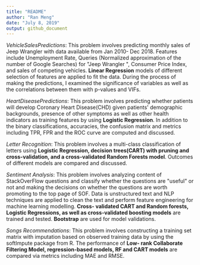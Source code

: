```yaml
---
title: "README"
author: "Ran Meng"
date: "July 8, 2019"
output: github_document
---
```


*VehicleSalesPredictions*:  This problem involves predicting monthly sales of Jeep Wrangler with data available from Jan 2010- Dec 2018. Features include Unemployment Rate, Queries (Normalized approximation of the number of Google Searches) for "Jeep Wrangler ", Consumer Price Index, and sales of competing vehicles. **Linear Regression** models of different selection of features are applied to fit the data. During the process of making the predictions, I examined the significance of variables as well as the correlations between them with p-values and VIFs. 

*HeartDiseasePredictions*: This problem involves predicting whether patients will develop Coronary Heart Disease(CHD) given patients' demographic backgrounds, presence of other symptoms as well as other health indicators as training features by using **Logistic Regression**. In addition to the binary classifications, accuracies, the confusion matrix and metrics including TPR, FPR and the ROC curve are computed and discussed. 

*Letter Recognition*: This problem involves a multi-class classification of letters using **Logistic Regression, decision trees(CART) with pruning and cross-validation, and a cross-validated Random Forests model**. Outcomes of different models are compared and discussed.

*Sentiment Analysis*: This problem involves analyzing content of StackOverFlow questions and classify whether the questions are "useful" or not and making the decisions on whether the questions are worth promoting to the top page of SOF. Data is unstructured text and NLP techniques are applied to clean the text and perform feature engineering for machine learning modelling.  **Cross- validated CART and Random forests, Logistic Regressions, as well as cross-validated boosting models** are trained and tested. **Bootstrap** are used for model validations.  

*Songs Recommendations*: This problem involves constructing a training set matrix with imputation based on observed training data by using the softImpute package from R. The performance of **Low- rank Collaborate Filtering Model, regression-based models, RF and CART models** are compared via metrics including MAE and RMSE. 
